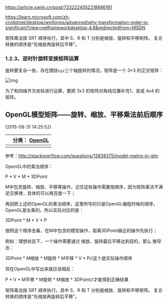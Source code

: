 https://article.juejin.cn/post/7232224552218886181



https://learn.microsoft.com/zh-cn/dotnet/desktop/winforms/advanced/why-transformation-order-is-significant?view=netframeworkdesktop-4.8&redirectedfrom=MSDN



矩阵乘法按 SRT 顺序执行，其中 S、R 和 T 分别是缩放、旋转和平移矩阵。 复合转换的顺序是“先缩放再旋转后平移”。



### 1.2.3、逆时针旋转变换矩阵运算

旋转要复杂一些，存在围绕`xyz`三个轴旋转的情况，矩阵是一个 3×3 的正交矩阵：

![img](https://p3-juejin.byteimg.com/tos-cn-i-k3u1fbpfcp/2a72bb76325741998b3ae2c88b4c8455~tplv-k3u1fbpfcp-zoom-in-crop-mark:1512:0:0:0.awebp)

为了和四维齐次坐标进行运算，要把 3x3 的矩阵对角线位置补充1，变成 4x4 的矩阵。







## OpenGL模型矩阵——旋转、缩放、平移乘法前后顺序

 

(2015-08-31 14:25:52)

|      | 分类： [OpenGL](https://blog.sina.com.cn/s/articlelist_1685184955_7_1.html) |
| ---- | ------------------------------------------------------------ |
|      |                                                              |

参考：http://stackoverflow.com/questions/12838375/model-matrix-in-glm



OpenGL中的乘法顺序：

P * V * M * 3DPoint



M中包含旋转、缩放、平移等操作，记住这些操作需要按顺序，因为矩阵乘法不满足交换律，具体的可以再百度一下；



再回顾上述的OpenGL的乘法顺序，这里所写的只是OpenGL编程时候的顺序，OpenGL是左乘的，所以实际对应的是：

3DPoint * M * V * P



按照这个顺序去看，在M中包含的模型操作，距离3DPoint越近的操作先执行； 

例如：理想状态下，一个操作需要通过  缩放、旋转最后平移达到目的，那么 推导出：



3DPoint * M缩放 * M旋转 * M平移 * V * P//这个是实际操作顺序



但在OpenGL中写出来就应该相反：

P * V * M平移 * M旋转 * M缩放 * 3DPoint//才能得到正确结果



矩阵乘法按 SRT 顺序执行，其中 S、R 和 T 分别是缩放、旋转和平移矩阵。 复合转换的顺序是“先缩放再旋转后平移”。